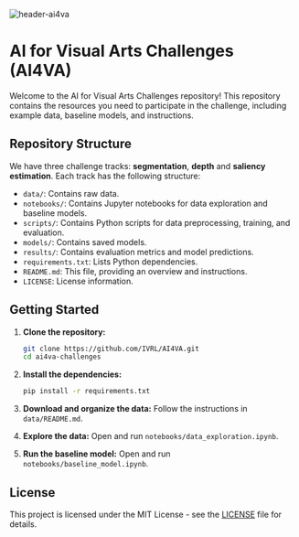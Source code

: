 
![header-ai4va](https://github.com/IVRL/AI4VA/assets/16324609/8fffabcf-72a0-4d08-9328-69798105a027)


# AI for Visual Arts Challenges (AI4VA)

Welcome to the AI for Visual Arts Challenges repository! This repository contains the resources you need to participate in the challenge, including example data, baseline models, and instructions.

## Repository Structure

We have three challenge tracks: **segmentation**, **depth** and **saliency estimation**. Each track has the following structure:

- `data/`: Contains raw data.
- `notebooks/`: Contains Jupyter notebooks for data exploration and baseline models.
- `scripts/`: Contains Python scripts for data preprocessing, training, and evaluation.
- `models/`: Contains saved models.
- `results/`: Contains evaluation metrics and model predictions.
- `requirements.txt`: Lists Python dependencies.
- `README.md`: This file, providing an overview and instructions.
- `LICENSE`: License information.

## Getting Started

1. **Clone the repository:**
    ```bash
    git clone https://github.com/IVRL/AI4VA.git
    cd ai4va-challenges
    ```

2. **Install the dependencies:**
    ```bash
    pip install -r requirements.txt
    ```

3. **Download and organize the data:**
    Follow the instructions in `data/README.md`.

4. **Explore the data:**
    Open and run `notebooks/data_exploration.ipynb`.

5. **Run the baseline model:**
    Open and run `notebooks/baseline_model.ipynb`.


## License

This project is licensed under the MIT License - see the [LICENSE](LICENSE) file for details.
